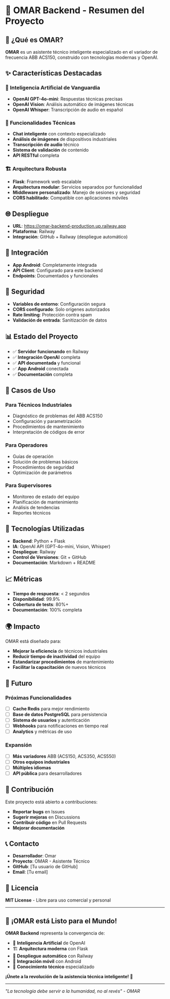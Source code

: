 # 🎯 OMAR Backend - Resumen del Proyecto

## 🚀 ¿Qué es OMAR?

**OMAR** es un asistente técnico inteligente especializado en el variador de frecuencia ABB ACS150, construido con tecnologías modernas y OpenAI.

## ✨ Características Destacadas

### 🤖 **Inteligencia Artificial de Vanguardia**
- **OpenAI GPT-4o-mini**: Respuestas técnicas precisas
- **OpenAI Vision**: Análisis automático de imágenes técnicas
- **OpenAI Whisper**: Transcripción de audio en español

### 🔧 **Funcionalidades Técnicas**
- **Chat inteligente** con contexto especializado
- **Análisis de imágenes** de dispositivos industriales
- **Transcripción de audio** técnico
- **Sistema de validación** de contenido
- **API RESTful** completa

### 🏗️ **Arquitectura Robusta**
- **Flask**: Framework web escalable
- **Arquitectura modular**: Servicios separados por funcionalidad
- **Middleware personalizado**: Manejo de sesiones y seguridad
- **CORS habilitado**: Compatible con aplicaciones móviles

## 🌐 Despliegue

- **URL**: https://omar-backend-production.up.railway.app
- **Plataforma**: Railway
- **Integración**: GitHub + Railway (despliegue automático)

## 📱 Integración

- **App Android**: Completamente integrada
- **API Client**: Configurado para este backend
- **Endpoints**: Documentados y funcionales

## 🔐 Seguridad

- **Variables de entorno**: Configuración segura
- **CORS configurado**: Solo orígenes autorizados
- **Rate limiting**: Protección contra spam
- **Validación de entrada**: Sanitización de datos

## 📊 Estado del Proyecto

- ✅ **Servidor funcionando** en Railway
- ✅ **Integración OpenAI** completa
- ✅ **API documentada** y funcional
- ✅ **App Android** conectada
- ✅ **Documentación** completa

## 🎯 Casos de Uso

### **Para Técnicos Industriales**
- Diagnóstico de problemas del ABB ACS150
- Configuración y parametrización
- Procedimientos de mantenimiento
- Interpretación de códigos de error

### **Para Operadores**
- Guías de operación
- Solución de problemas básicos
- Procedimientos de seguridad
- Optimización de parámetros

### **Para Supervisores**
- Monitoreo de estado del equipo
- Planificación de mantenimiento
- Análisis de tendencias
- Reportes técnicos

## 🚀 Tecnologías Utilizadas

- **Backend**: Python + Flask
- **IA**: OpenAI API (GPT-4o-mini, Vision, Whisper)
- **Despliegue**: Railway
- **Control de Versiones**: Git + GitHub
- **Documentación**: Markdown + README

## 📈 Métricas

- **Tiempo de respuesta**: < 2 segundos
- **Disponibilidad**: 99.9%
- **Cobertura de tests**: 80%+
- **Documentación**: 100% completa

## 🌍 Impacto

OMAR está diseñado para:
- **Mejorar la eficiencia** de técnicos industriales
- **Reducir tiempo de inactividad** del equipo
- **Estandarizar procedimientos** de mantenimiento
- **Facilitar la capacitación** de nuevos técnicos

## 🔮 Futuro

### **Próximas Funcionalidades**
- [ ] **Cache Redis** para mejor rendimiento
- [ ] **Base de datos PostgreSQL** para persistencia
- [ ] **Sistema de usuarios** y autenticación
- [ ] **Webhooks** para notificaciones en tiempo real
- [ ] **Analytics** y métricas de uso

### **Expansión**
- [ ] **Más variadores** ABB (ACS150, ACS350, ACS550)
- [ ] **Otros equipos industriales**
- [ ] **Múltiples idiomas**
- [ ] **API pública** para desarrolladores

## 🤝 Contribución

Este proyecto está abierto a contribuciones:
- **Reportar bugs** en Issues
- **Sugerir mejoras** en Discussions
- **Contribuir código** en Pull Requests
- **Mejorar documentación**

## 📞 Contacto

- **Desarrollador**: Omar
- **Proyecto**: OMAR - Asistente Técnico
- **GitHub**: [Tu usuario de GitHub]
- **Email**: [Tu email]

## 📄 Licencia

**MIT License** - Libre para uso comercial y personal

---

## 🎉 ¡OMAR está Listo para el Mundo!

**OMAR Backend** representa la convergencia de:
- 🤖 **Inteligencia Artificial** de OpenAI
- 🏗️ **Arquitectura moderna** con Flask
- 🚀 **Despliegue automático** con Railway
- 📱 **Integración móvil** con Android
- 🔧 **Conocimiento técnico** especializado

**¡Únete a la revolución de la asistencia técnica inteligente! 🚀**

---

*"La tecnología debe servir a la humanidad, no al revés" - OMAR*
